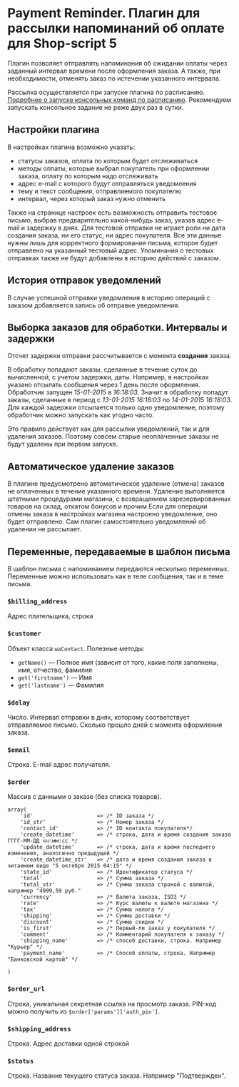 # Payment Reminder. Плагин для рассылки напоминаний об оплате для Shop-script 5

Плагин позволяет отправлять напоминания об ожидании оплаты через заданный интервал времени после оформления заказа. А
также, при необходимости, отменять заказ по истечении указанного интервала.

Рассылка осуществляется при запуске плагина по расписанию. [Подробнее о запуске консольных команд по расписанию](http://www.webasyst.ru/developers/docs/features/cli/).
Рекомендуем запускать консольное задание не реже двух раз в сутки.

## Настройки плагина

В настройках плагина возможно указать:

* статусы заказов, оплата по которым будет отслеживаться
* методы оплаты, которые выбрал покупатель при оформлении заказа, оплату по которым надо отслеживать
* адрес e-mail с которого будут отправляться уведомления
* тему и текст сообщения, отправляемого покупателю
* интервал, через который заказ нужно отменить

Также на странице настроек есть возможность отправить тестовое письмо, выбрав предварительно какой-нибудь заказ, указав
адрес e-mail и задержку в днях. Для тестовой отправки не играет роли ни дата создания заказа, ни его статус, ни адрес
покупателя. Все эти данные нужны лишь для корректного формирования письма, которое будет отправлено на указанный
тестовый адрес. Упоминания о тестовых отправках также не будут добавлены в историю действий с заказом.

## История отправок уведомлений

В случае успешной отправки уведомления в историю операций с заказом добавляется запись об отправке уведомления.

## Выборка заказов для обработки. Интервалы и задержки

Отсчет задержки отправки рассчитывается с момента **создания** заказа.

В обработку попадают заказы, сделанные в течение суток до вычисленной, с учетом задержки, даты. Например, в настройках
указано отсылать сообщения через 1 день после оформления. Обработчик запущен *15-01-2015* в *16:18:03*. Значит в обработку
попадут заказы, сделанные в период с *13-01-2015 16:18:03* по *14-01-2015 16:18:03*. Для каждой задержки отсылается
только одно уведомление, поэтому обработчик можно запускать как угодно часто.

Это правило действует как для рассылки уведомлений, так и для удаления заказов. Поэтому совсем старые неоплаченные
заказы не будут удалены при первом запуске.

## Автоматическое удаление заказов

В плагине предусмотрено автоматическое удаление (отмена) заказов не оплаченных в течение указанного времени. Удаление
выполняется штатными процедурами магазина, с возвращением зарезервированных товаров на склад, откатом бонусов и прочим
Если для операции отмены заказа в настройках магазина настроено уведомление, оно будет отправлено. Сам плагин
самостоятельно уведомлений об удалении не рассылает.

## Переменные, передаваемые в шаблон письма

В шаблон письма с напоминанием передаются несколько переменных. Переменные можно использовать как в теле сообщения, так
и в теме письма.

### `$billing_address`

Адрес плательщика, строка

### `$customer`

Объект класса `waContact`. Полезные методы:

- `getName()` — Полное имя (зависит от того, какие поля заполнены, имя, отчество, фамилия
- `get('firstname')` — Имя
- `get('lastname')` — Фамилия

### `$delay`

Число. Интервал отправки в днях, которому соответствует отправляемое письмо. Сколько прошло дней с момента оформления
заказа.

### `$email`

Строка. E-mail адрес получателя.

### `$order`

Массив с данными о заказе (без списка товаров).

    array(
        'id'                    => /* ID заказа */
        'id_str'                => /* Номер заказа */
        'contact_id'            => /* ID контакта покупателя*/
        'create_datetime'       => /* строка, дата и время создания заказа ГГГГ-ММ-ДД чч:мм:сс */
        'update_datetime'       => /* строка, дата и время последнего изменения, аналогично предыдущей */
        'create_datetime_str'   => /* дата и время создания заказа в читаемом виде "5 октября 2015 04:15" */
        'state_id'              => /* Идентификатор статуса */
        'total'                 => /* Сумма заказа */
        'total_str'             => /* Сумма заказа строкой с валютой, например "4999,59 руб."
        'currency'              => /* Валюта заказа, ISO3 */
        'rate'                  => /* Курс валюты к валюте магазина */
        'tax'                   => /* Сумма налога */
        'shipping'              => /* Сумма доставки */
        'discount'              => /* Сумма скидки */
        'is_first'              => /* Первый-ли заказ у покупателя */
        'comment'               => /* Комментарий покупателя к заказу */
        'shipping_name'         => /* способ доставки, строка. Например "Курьер" */
        'payment_name'          => /* Способ оплаты, строка. Например "Банковской картой" */
        
    )

### `$order_url`

Строка, уникальная секретная ссылка на просмотр заказа. PIN-код можно получить из `$order['params']['auth_pin']`.

### `$shipping_address`

Строка. Адрес доставки одной строкой

### `$status`

Строка. Название текущего статуса заказа. Например "Подтвержден".

    
